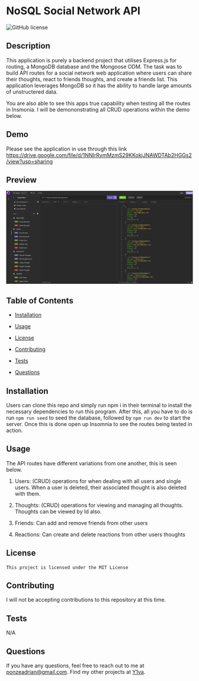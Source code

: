 # NoSQL Social Network API

![GitHub license](https://img.shields.io/badge/license-MIT-blue.svg)

## Description

This application is purely a backend project that utilises Express.js for routing, a MongoDB database and the Mongoose ODM. The task was to build API routes for a social network web application where users can share their thoughts, react to friends thoughts, and create a friends list. This application leverages MongoDB so it has the ability to handle large amounts of unstructered data.

You are also able to see this apps true capability when testing all the routes in Insmonia. I will be demononstrating all CRUD operations within the demo below.

## Demo

Please see the application in use through this link https://drive.google.com/file/d/1NNIrRymMzmS29KKokjJNAWDTAb2HGGs2/view?usp=sharing
## Preview

![A screenshot taken in google chrome](./images/nosql%20testing.png)

## Table of Contents

- [Installation](#installation)

- [Usage](#usage)

- [License](#license)

- [Contributing](#contributing)

- [Tests](#tests)

- [Questions](#questions)

## Installation

Users can clone this repo and simply run npm i in their terminal to install the necessary dependencies to run this program. After this, all you have to do is run `npm run seed` to seed the database, followed by `npm run dev` to start the server. Once this is done open up Insomnia to see the routes being tested in action.

## Usage

The API routes have different variations from one another, this is seen below.

1. Users: (CRUD) operations for when dealing with all users and single users. When a user is deleted, their associated thought is also deleted with them.

2. Thoughts: (CRUD) operations for viewing and managing all thoughts. Thoughts can be viewed by Id also.

3. Friends: Can add and remove friends from other users

4. Reactions: Can create and delete reactions from other users thoughts


## License

    This project is licensed under the MIT License

## Contributing

I will not be accepting contributions to this repository at this time.

## Tests

N/A

## Questions

If you have any questions, feel free to reach out to me at ponzeadrian@gmail.com. Find my other projects at [Y1va](https://github.com/Y1va/).
